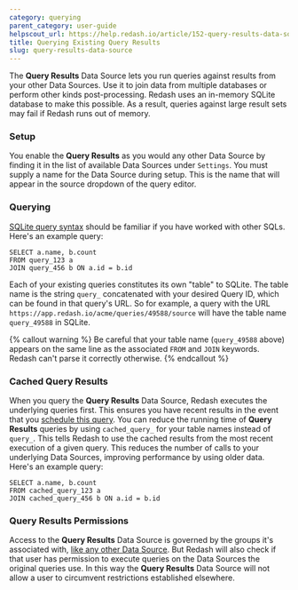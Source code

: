 ```yaml
---
category: querying
parent_category: user-guide
helpscout_url: https://help.redash.io/article/152-query-results-data-source
title: Querying Existing Query Results
slug: query-results-data-source
---
```

The **Query Results** Data Source lets you run queries against results from your other Data Sources. Use it to join data from multiple databases or perform other kinds post-processing. Redash uses an in-memory SQLite database to make this possible. As a result, queries against large result sets may fail if Redash runs out of memory. 

### Setup
You enable the **Query Results** as you would any other Data Source by finding it in the list of available Data Sources under `Settings`. You must supply a name for the Data Source during setup. This is the name that will appear in the source dropdown of the query editor.

### Querying
[SQLite query syntax](https://sqlite.org/lang.html) should be familiar if you have worked with other SQLs. Here's an example query:
    
    SELECT a.name, b.count 
    FROM query_123 a 
    JOIN query_456 b ON a.id = b.id

Each of your existing queries constitutes its own "table" to SQLite. The table name is the string `query_` concatenated with your desired Query ID, which can be found in that query's URL. So for example, a query with the URL `https://app.redash.io/acme/queries/49588/source` will have the table name `query_49588` in SQLite.

{% callout warning %}
Be careful that your table name (`query_49588` above) appears on the same line as the associated `FROM` and `JOIN` keywords. Redash can't parse it correctly otherwise.
{% endcallout %}

### Cached Query Results
When you query the **Query Results** Data Source, Redash executes the underlying queries first. This ensures you have recent results in the event that you [schedule this query](/help/user-guide/querying/scheduling-a-query). You can reduce the running time of **Query Results** queries by using `cached_query_` for your table names instead of `query_`. This tells Redash to use the cached results from the most recent execution of a given query. This reduces the number of calls to your underlying Data Sources, improving performance by using older data. Here's an example query:

    SELECT a.name, b.count 
    FROM cached_query_123 a 
    JOIN cached_query_456 b ON a.id = b.id

### Query Results Permissions
Access to the **Query Results** Data Source is governed by the groups it's associated with, [like any other Data Source](/help/user-guide/users/permissions-groups). But Redash will also check if that user has permission to execute queries on the Data Sources the original queries use. In this way the **Query Results** Data Source will not allow a user to circumvent restrictions established elsewhere.